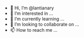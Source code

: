 - 👋 Hi, I’m @lantianary
- 👀 I’m interested in ...
- 🌱 I’m currently learning ...
- 💞️ I’m looking to collaborate on ...
- 📫 How to reach me ...

<!---
lantianary/lantianary is a ✨ special ✨ repository because its `README.md` (this file) appears on your GitHub profile.
You can click the Preview link to take a look at your changes.
--->
